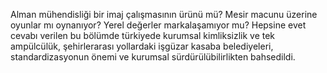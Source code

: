 Alman mühendisliği bir imaj çalışmasının ürünü mü? Mesir macunu üzerine oyunlar mı oynanıyor? Yerel değerler markalaşamıyor mu? Hepsine evet cevabı verilen bu bölümde türkiyede kurumsal kimliksizlik ve tek ampülcülük, şehirlerarası yollardaki işgüzar kasaba belediyeleri, standardizasyonun önemi ve kurumsal sürdürülübilirlikten bahsedildi.